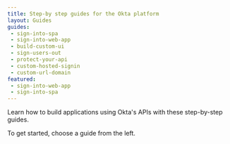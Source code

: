 ```yaml
---
title: Step-by step guides for the Okta platform
layout: Guides
guides: 
 - sign-into-spa
 - sign-into-web-app
 - build-custom-ui
 - sign-users-out
 - protect-your-api
 - custom-hosted-signin
 - custom-url-domain
featured: 
 - sign-into-web-app
 - sign-into-spa
---
```


Learn how to build applications using Okta's APIs with these step-by-step guides.

To get started, choose a guide from the left.
